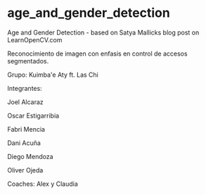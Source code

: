 # age_and_gender_detection
Age and Gender Detection - based on Satya Mallicks blog post on LearnOpenCV.com


Reconocimiento de imagen con enfasis en control de accesos segmentados.

Grupo: Kuimba'e Aty ft. Las Chi


Integrantes: 

Joel Alcaraz


Oscar Estigarribia


Fabri Mencia 


Dani Acuña


Diego Mendoza 


Oliver Ojeda


Coaches: Alex y Claudia
